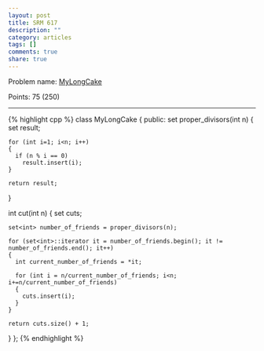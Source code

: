 ```yaml
---
layout: post
title: SRM 617
description: ""
category: articles
tags: []
comments: true
share: true
---
```


Problem name: [MyLongCake](http://community.topcoder.com/stat?c=problem_statement&pm=13137)

Points: 75 (250)

---

{% highlight cpp %}
class MyLongCake
{
public:
  set<int> proper_divisors(int n)
  {
    set<int> result;

    for (int i=1; i<n; i++)
    {
      if (n % i == 0)
        result.insert(i);
    }

    return result;
  }

  int cut(int n)
  {
    set<int> cuts;

    set<int> number_of_friends = proper_divisors(n);

    for (set<int>::iterator it = number_of_friends.begin(); it != number_of_friends.end(); it++)
    {
      int current_number_of_friends = *it;

      for (int i = n/current_number_of_friends; i<n; i+=n/current_number_of_friends)
      {
        cuts.insert(i);
      }
    }

    return cuts.size() + 1;
  }
};
{% endhighlight %}
